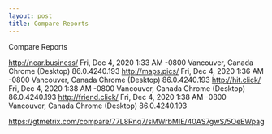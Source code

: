 ```yaml
---
layout: post
title: Compare Reports
---
```


Compare Reports

http://near.business/
Fri, Dec 4, 2020 1:33 AM -0800
Vancouver, Canada
Chrome (Desktop) 86.0.4240.193
http://maps.pics/
Fri, Dec 4, 2020 1:36 AM -0800
Vancouver, Canada
Chrome (Desktop) 86.0.4240.193
http://hit.click/
Fri, Dec 4, 2020 1:38 AM -0800
Vancouver, Canada
Chrome (Desktop) 86.0.4240.193
http://friend.click/
Fri, Dec 4, 2020 1:38 AM -0800
Vancouver, Canada
Chrome (Desktop) 86.0.4240.193

<https://gtmetrix.com/compare/77L8Rnq7/sMWrbMIE/40AS7gwS/5OeEWpag>
